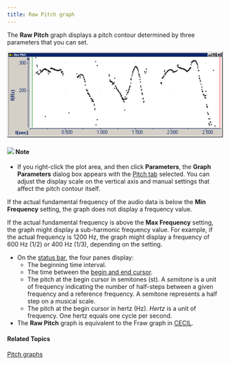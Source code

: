 ```yaml
---
title: Raw Pitch graph
---
```


The **Raw Pitch** graph displays a pitch contour determined by three parameters that you can set.

![](../../../../images/007-4.png)

#### ![](../../../../images/001.png) **Note**
- If you right-click the plot area, and then click **Parameters**, the **Graph Parameters** dialog box appears with the [Pitch tab](../parameters/pitch-tab) selected. You can adjust the display scale on the vertical axis and manual settings that affect the pitch contour itself.

If the actual fundamental frequency of the audio data is below the **Min Frequency** setting, the graph does not display a frequency value.

If the actual fundamental frequency is above the **Max Frequency** setting, the graph might display a sub-harmonic frequency value. For example, if the actual frequency is 1200 Hz, the graph might display a frequency of 600 Hz (1/2) or 400 Hz (1/3), depending on the setting.

- On the [status bar](../../tools/status-bar), the four panes display:
  - The beginning time interval.
  - The time between the [begin and end cursor](../begin-end-cursors).
  - The pitch at the begin cursor in semitones (st). A *semitone* is a unit of frequency indicating the number of half-steps between a given frequency and a reference frequency. A semitone represents a half step on a musical scale. 
  - The pitch at the begin cursor in hertz (Hz). *Hertz* is a unit of frequency. One hertz equals one cycle per second.
- The **Raw Pitch** graph is equivalent to the Fraw graph in [CECIL](../cecil).

#### **Related Topics**
[Pitch graphs](pitch)

